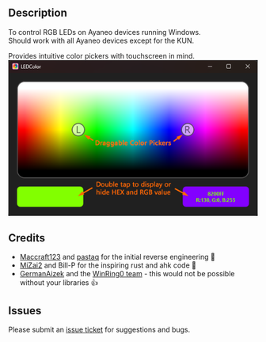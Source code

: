 ## Description
 To control RGB LEDs on Ayaneo devices running Windows.<br />
 Should work with all Ayaneo devices except for the KUN.

 Provides intuitive color pickers with touchscreen in mind.<br />
 ![image](https://github.com/MrCivsteR/LEDColor/raw/main/Graphics/Screenshot.png)

 ## Credits
- [Maccraft123](https://github.com/Maccraft123/ayaled) and [pastaq](https://github.com/Maccraft123/ayaled) for the initial reverse engineering 🍻
- [MiZai2](https://github.com/MiZai2/ayaled-rust) and Bill-P for the inspiring rust and ahk code 💯
- [GermanAizek](https://github.com/GermanAizek/WinRing0) and the [WinRing0 team](https://github.com/GermanAizek/WinRing0) - this would not be possible without your libraries 👍

## Issues
Please submit an [issue ticket](https://github.com/MrCivsteR/LEDColor/issues) for suggestions and bugs.
